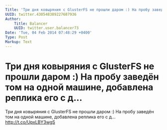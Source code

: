 ```yaml
---
Title: 'Три дня ковыряния с GlusterFS не прошли даром :) На пробу заведён том на одной машине, добавлена реплика его с д...'
UUID: twitter.430548389227687936
Author:
    Title: Balancer
    UUID: twitter.user.balancer73
Date: 'Tue, 04 Feb 2014 07:48:29 +0400'
Type: Post
Markup: Text
---
```


# Три дня ковыряния с GlusterFS не прошли даром :) На пробу заведён том на одной машине, добавлена реплика его с д...

Три дня ковыряния с GlusterFS не прошли даром :) На пробу
заведён том на одной машине, добавлена реплика его с д...
http://t.co/UpxLBY3wgS